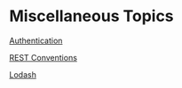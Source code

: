 # Miscellaneous Topics

[Authentication](https://github.com/Cwarcup/notes/blob/main/root/Library/misc/Authentication.md)

[REST Conventions](https://github.com/Cwarcup/notes/blob/main/root/Library/misc/REST-ful-conventions.md)

[Lodash](https://github.com/Cwarcup/notes/blob/main/root/Library/misc/Lodash.md)
